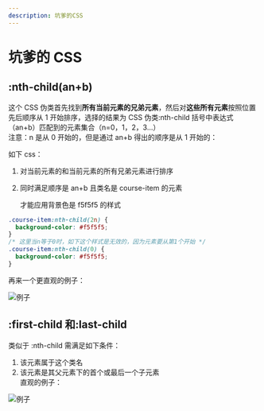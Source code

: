 ```yaml
---
description: 坑爹的CSS
---
```


# 坑爹的 CSS

## :nth-child\(an+b\)

这个 CSS 伪类首先找到**所有当前元素的兄弟元素**，然后对**这些所有元素**按照位置先后顺序从 1 开始排序，选择的结果为 CSS 伪类:nth-child 括号中表达式（an+b）匹配到的元素集合（n=0，1，2，3...）  
注意：n 是从 0 开始的，但是通过 an+b 得出的顺序是从 1 开始的：

如下 css：

1. 对当前元素的和当前元素的所有兄弟元素进行排序
2. 同时满足顺序是 an+b 且类名是 course-item 的元素

   才能应用背景色是 f5f5f5 的样式

```css
.course-item:nth-child(2n) {
  background-color: #f5f5f5;
}
/* 这里当n等于0时，如下这个样式是无效的，因为元素要从第1个开始 */
.course-item:nth-child(0) {
  background-color: #f5f5f5;
}
```

再来一个更直观的例子：

![例子](https://i.loli.net/2020/11/24/Z3nCsTNDeUL4XKt.png)

## :first-child 和:last-child

类似于 :nth-child 需满足如下条件：

1. 该元素属于这个类名
2. 该元素是其父元素下的首个或最后一个子元素  
   直观的例子：

![例子](https://i.loli.net/2020/11/24/TkSg9hw43CWbXPv.png)
